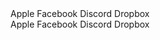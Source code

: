 <div class="mb-4">
  <CheckboxButton><AppleSolid class="me-2 h-6 w-6" />Apple</CheckboxButton>
  <CheckboxButton><FacebookSolid class="me-2 h-6 w-6" />Facebook</CheckboxButton>
  <CheckboxButton><DiscordSolid class="me-2 h-6 w-6" />Discord</CheckboxButton>
  <CheckboxButton><DropboxSolid class="me-2 h-6 w-6" />Dropbox</CheckboxButton>
</div>

<ButtonGroup>
  <CheckboxButton><AppleSolid class="me-2 h-6 w-6" />Apple</CheckboxButton>
  <CheckboxButton><FacebookSolid class="me-2 h-6 w-6" />Facebook</CheckboxButton>
  <CheckboxButton><DiscordSolid class="me-2 h-6 w-6" />Discord</CheckboxButton>
  <CheckboxButton><DropboxSolid class="me-2 h-6 w-6" />Dropbox</CheckboxButton>
</ButtonGroup>